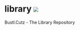 # library  ![](https://shortcutspro.github.io/library/depiction/about.png)
Bustl.Cutz - The Library Repository
